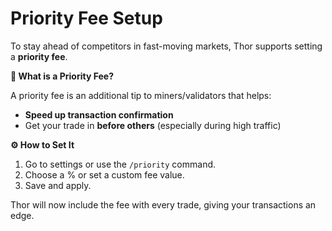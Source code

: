 # Priority Fee Setup

To stay ahead of competitors in fast-moving markets, Thor supports setting a **priority fee**.

**🧠 What is a Priority Fee?**

A priority fee is an additional tip to miners/validators that helps:

* **Speed up transaction confirmation**
* Get your trade in **before others** (especially during high traffic)

**⚙️ How to Set It**

1. Go to settings or use the `/priority` command.
2. Choose a % or set a custom fee value.
3. Save and apply.

Thor will now include the fee with every trade, giving your transactions an edge.
